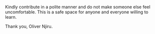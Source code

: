 Kindly contribute in a polite manner and do not make someone else feel uncomfortable. This is a safe space for anyone and everyone willing to learn.

Thank you, Oliver Njiru.
